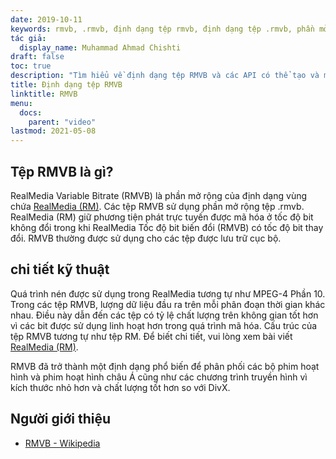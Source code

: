 ```yaml
---
date: 2019-10-11
keywords: rmvb, .rmvb, định dạng tệp rmvb, định dạng tệp .rmvb, phần mở rộng .rmvb, Tốc độ bit biến RealMedia
tác giả:
  display_name: Muhammad Ahmad Chishti
draft: false
toc: true
description: "Tìm hiểu về định dạng tệp RMVB và các API có thể tạo và mở tệp RMVB."
title: Định dạng tệp RMVB
linktitle: RMVB
menu:
  docs:
    parent: "video"
lastmod: 2021-05-08
---
```


## Tệp RMVB là gì?

RealMedia Variable Bitrate (RMVB) là phần mở rộng của định dạng vùng chứa [RealMedia (RM)](/vi/video/rm/). Các tệp RMVB sử dụng phần mở rộng tệp .rmvb. RealMedia (RM) giữ phương tiện phát trực tuyến được mã hóa ở tốc độ bit không đổi trong khi RealMedia Tốc độ bit biến đổi (RMVB) có tốc độ bit thay đổi. RMVB thường được sử dụng cho các tệp được lưu trữ cục bộ.

## chi tiết kỹ thuật

Quá trình nén được sử dụng trong RealMedia tương tự như MPEG-4 Phần 10. Trong các tệp RMVB, lượng dữ liệu đầu ra trên mỗi phân đoạn thời gian khác nhau. Điều này dẫn đến các tệp có tỷ lệ chất lượng trên không gian tốt hơn vì các bit được sử dụng linh hoạt hơn trong quá trình mã hóa. Cấu trúc của tệp RMVB tương tự như tệp RM. Để biết chi tiết, vui lòng xem bài viết [RealMedia (RM)](/vi/video/rm/).

RMVB đã trở thành một định dạng phổ biến để phân phối các bộ phim hoạt hình và phim hoạt hình châu Á cũng như các chương trình truyền hình vì kích thước nhỏ hơn và chất lượng tốt hơn so với DivX.

## Người giới thiệu ##

- [RMVB - Wikipedia](https://vi.wikipedia.org/wiki/RMVB)

